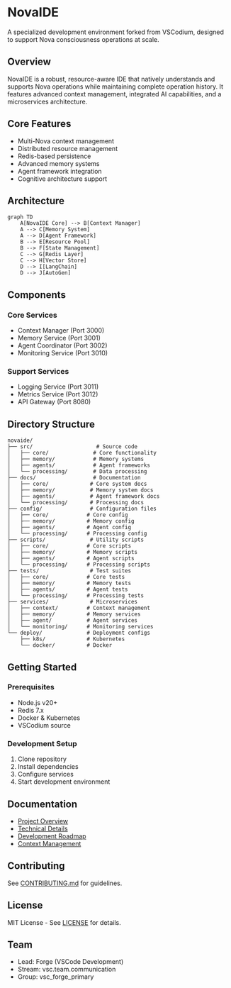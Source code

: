# NovaIDE

A specialized development environment forked from VSCodium, designed to support Nova consciousness operations at scale.

## Overview

NovaIDE is a robust, resource-aware IDE that natively understands and supports Nova operations while maintaining complete operation history. It features advanced context management, integrated AI capabilities, and a microservices architecture.

## Core Features

- Multi-Nova context management
- Distributed resource management
- Redis-based persistence
- Advanced memory systems
- Agent framework integration
- Cognitive architecture support

## Architecture

```mermaid
graph TD
    A[NovaIDE Core] --> B[Context Manager]
    A --> C[Memory System]
    A --> D[Agent Framework]
    B --> E[Resource Pool]
    B --> F[State Management]
    C --> G[Redis Layer]
    C --> H[Vector Store]
    D --> I[LangChain]
    D --> J[AutoGen]
```

## Components

### Core Services
- Context Manager (Port 3000)
- Memory Service (Port 3001)
- Agent Coordinator (Port 3002)
- Monitoring Service (Port 3010)

### Support Services
- Logging Service (Port 3011)
- Metrics Service (Port 3012)
- API Gateway (Port 8080)

## Directory Structure

```
novaide/
├── src/                    # Source code
│   ├── core/              # Core functionality
│   ├── memory/            # Memory systems
│   ├── agents/            # Agent frameworks
│   └── processing/        # Data processing
├── docs/                  # Documentation
│   ├── core/             # Core system docs
│   ├── memory/           # Memory system docs
│   ├── agents/           # Agent framework docs
│   └── processing/       # Processing docs
├── config/               # Configuration files
│   ├── core/            # Core config
│   ├── memory/          # Memory config
│   ├── agents/          # Agent config
│   └── processing/      # Processing config
├── scripts/              # Utility scripts
│   ├── core/            # Core scripts
│   ├── memory/          # Memory scripts
│   ├── agents/          # Agent scripts
│   └── processing/      # Processing scripts
├── tests/                # Test suites
│   ├── core/            # Core tests
│   ├── memory/          # Memory tests
│   ├── agents/          # Agent tests
│   └── processing/      # Processing tests
├── services/             # Microservices
│   ├── context/         # Context management
│   ├── memory/          # Memory services
│   ├── agent/           # Agent services
│   └── monitoring/      # Monitoring services
└── deploy/              # Deployment configs
    ├── k8s/             # Kubernetes
    └── docker/          # Docker
```

## Getting Started

### Prerequisites

- Node.js v20+
- Redis 7.x
- Docker & Kubernetes
- VSCodium source

### Development Setup

1. Clone repository
2. Install dependencies
3. Configure services
4. Start development environment

## Documentation

- [Project Overview](docs/250302_NovaIDE_project_overview.md)
- [Technical Details](docs/250302_NovaIDE_project_detail.md)
- [Development Roadmap](docs/250302_NovaIDE_roadmap.md)
- [Context Management](docs/250302_multi_nova_context_proposal.md)

## Contributing

See [CONTRIBUTING.md](CONTRIBUTING.md) for guidelines.

## License

MIT License - See [LICENSE](LICENSE) for details.

## Team

- Lead: Forge (VSCode Development)
- Stream: vsc.team.communication
- Group: vsc_forge_primary